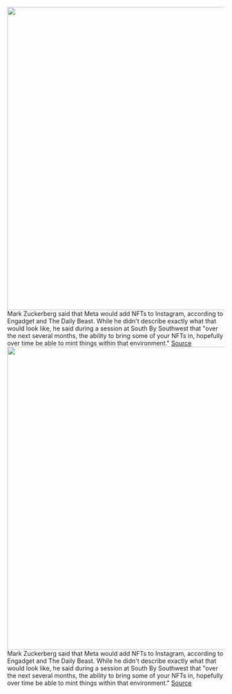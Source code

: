 <img src='https://cdn.vox-cdn.com/thumbor/j8xPpj6RbasgzNoe-ytXacMKxEk=/0x0:2040x1360/1200x800/filters:focal(857x517:1183x843)/cdn.vox-cdn.com/uploads/chorus_image/image/70627725/acastro_211101_1777_meta_0003.0.jpg' width='700px' /><br/>
Mark Zuckerberg said that Meta would add NFTs to Instagram, according to Engadget and The Daily Beast. While he didn't describe exactly what that would look like, he said during a session at South By Southwest that "over the next several months, the ability to bring some of your NFTs in, hopefully over time be able to mint things within that environment."
<a href='https://www.theverge.com/2022/3/15/22979926/instagram-nfts-meta-zuckerberg-sxsw-metaverse'> Source <a/><img src='https://cdn.vox-cdn.com/thumbor/j8xPpj6RbasgzNoe-ytXacMKxEk=/0x0:2040x1360/1200x800/filters:focal(857x517:1183x843)/cdn.vox-cdn.com/uploads/chorus_image/image/70627725/acastro_211101_1777_meta_0003.0.jpg' width='700px' /><br/>
Mark Zuckerberg said that Meta would add NFTs to Instagram, according to Engadget and The Daily Beast. While he didn't describe exactly what that would look like, he said during a session at South By Southwest that "over the next several months, the ability to bring some of your NFTs in, hopefully over time be able to mint things within that environment."
<a href='https://www.theverge.com/2022/3/15/22979926/instagram-nfts-meta-zuckerberg-sxsw-metaverse'> Source <a/>